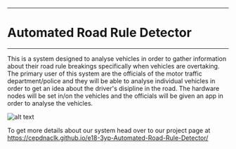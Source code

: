 ___
# Automated Road Rule Detector
___

This is a system designed to analyse vehicles in order to gather information about their road rule breakings specifically when vehicles are overtaking. The primary user of this system are the officials of the motor traffic department/police and they will be able to analyse individual vehicles in order to get an idea about the driver's disipline in the road. The hardware nodes will be set in/on the vehicles and the officials will be given an app in order to analyse the vehicles.

![alt text](https://github.com/cepdnaclk/e18-3yp-Automated-Road-Rule-Detector/[main]/img.png?raw=true)

To get more details about our system head over to our project page at https://cepdnaclk.github.io/e18-3yp-Automated-Road-Rule-Detector/
